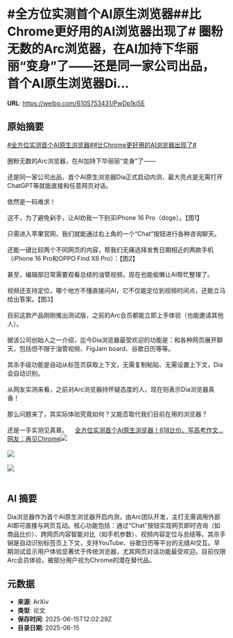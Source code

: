 # #全方位实测首个AI原生浏览器##比Chrome更好用的AI浏览器出现了# 圈粉无数的Arc浏览器，在AI加持下华丽丽“变身”了——还是同一家公司出品，首个AI原生浏览器Di...

**URL**: https://weibo.com/6105753431/PwDp1ki5E

## 原始摘要

<a href="https://m.weibo.cn/search?containerid=231522type%3D1%26t%3D10%26q%3D%23%E5%85%A8%E6%96%B9%E4%BD%8D%E5%AE%9E%E6%B5%8B%E9%A6%96%E4%B8%AAAI%E5%8E%9F%E7%94%9F%E6%B5%8F%E8%A7%88%E5%99%A8%23&amp;extparam=%23%E5%85%A8%E6%96%B9%E4%BD%8D%E5%AE%9E%E6%B5%8B%E9%A6%96%E4%B8%AAAI%E5%8E%9F%E7%94%9F%E6%B5%8F%E8%A7%88%E5%99%A8%23" data-hide=""><span class="surl-text">#全方位实测首个AI原生浏览器#</span></a><a href="https://m.weibo.cn/search?containerid=231522type%3D1%26t%3D10%26q%3D%23%E6%AF%94Chrome%E6%9B%B4%E5%A5%BD%E7%94%A8%E7%9A%84AI%E6%B5%8F%E8%A7%88%E5%99%A8%E5%87%BA%E7%8E%B0%E4%BA%86%23&amp;extparam=%23%E6%AF%94Chrome%E6%9B%B4%E5%A5%BD%E7%94%A8%E7%9A%84AI%E6%B5%8F%E8%A7%88%E5%99%A8%E5%87%BA%E7%8E%B0%E4%BA%86%23" data-hide=""><span class="surl-text">#比Chrome更好用的AI浏览器出现了#</span></a> <br><br>圈粉无数的Arc浏览器，在AI加持下华丽丽“变身”了——<br><br>还是同一家公司出品，首个AI原生浏览器Dia正式启动内测，最大亮点是无需打开ChatGPT等就能直接和任意网页对话。<br><br>依然是一码难求！<br><br>这不，为了避免剁手，让AI劝我一下别买iPhone 16 Pro（doge）。【图1】<br><br>只需进入苹果官网，我们就能通过右上角的一个“Chat”按钮进行各种咨询聊天。<br><br>还能一键比较两个不同网页的内容，帮我们无痛选择发售日期相近的两款手机（iPhone 16 Pro和OPPO Find X8 Pro）：【图2】<br><br>甚至，编辑部日常需要观看总结的油管视频，现在也能偷懒让AI帮忙整理了。<br><br>视频还支持定位，哪个地方不懂直接问AI，它不仅能定位到视频时间点，还能立马给出答案。【图3】<br><br>目前这款产品刚刚推出测试版，之前的Arc会员都能立即上手体验（也能邀请其他人）。<br><br>据该公司创始人之一介绍，迄今Dia浏览器最受欢迎的功能是：和各种网页展开聊天，包括但不限于油管视频、FigJam board、谷歌日历等等。<br><br>其杀手级功能是自动从标签页获取上下文，无需复制粘贴、无需设置上下文，Dia会自动识别。<br><br>从网友实测来看，之前对Arc浏览器持怀疑态度的人，现在则表示Dia浏览器真香！<br><br>那么问题来了，其实际体验究竟如何？又能否取代我们目前在用的浏览器？<br><br>还是一手实测见真章。<a href="https://weibo.cn/sinaurl?u=https%3A%2F%2Fmp.weixin.qq.com%2Fs%2FnaZdBnJDEyERx42IKYWUjA" data-hide=""><span class="url-icon"><img style="width: 1rem;height: 1rem" src="https://h5.sinaimg.cn/upload/2015/09/25/3/timeline_card_small_web_default.png" referrerpolicy="no-referrer"></span><span class="surl-text">全方位实测首个AI原生浏览器！618比价、写高考作文...网友：再见Chrome</span></a><img style="" src="https://tvax4.sinaimg.cn/large/006Fd7o3ly1i2fwug8vbbj318u0rin8r.jpg" referrerpolicy="no-referrer"><br><br><img style="" src="https://tvax2.sinaimg.cn/large/006Fd7o3ly1i2fwvg3ybij30ts0wkwjo.jpg" referrerpolicy="no-referrer"><br><br><img style="" src="https://tvax3.sinaimg.cn/large/006Fd7o3ly1i2fwvidu8lj30u00iadoa.jpg" referrerpolicy="no-referrer"><br><br>

## AI 摘要

Dia浏览器作为首个AI原生浏览器开启内测，由Arc团队开发，主打无需调用外部AI即可直接与网页互动。核心功能包括：通过"Chat"按钮实现网页即时咨询（如商品比价）、跨网页内容智能对比（如手机参数）、视频内容定位与总结等。其杀手锏是自动识别标签页上下文，支持YouTube、谷歌日历等平台的无缝AI交互。早期测试显示用户体验显著优于传统浏览器，尤其网页对话功能最受欢迎。目前仅限Arc会员体验，被部分用户视为Chrome的潜在替代品。

## 元数据

- **来源**: ArXiv
- **类型**: 论文
- **保存时间**: 2025-06-15T12:02:29Z
- **目录日期**: 2025-06-15
